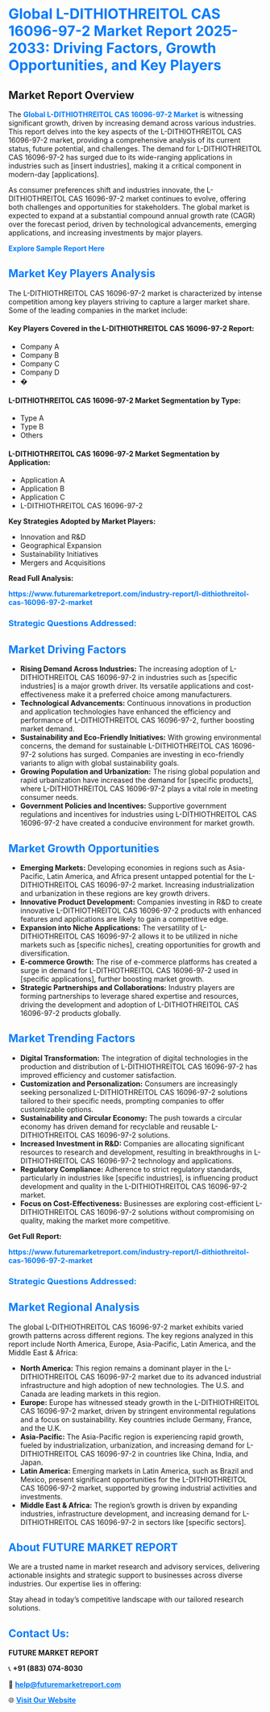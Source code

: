 <h1 style="color: #007BFF;">Global L-DITHIOTHREITOL CAS 16096-97-2 Market Report 2025-2033: Driving Factors, Growth Opportunities, and Key Players</h1>

<section id="overview">
<h2>Market Report Overview</h2>
<p>The <a href="https://www.futuremarketreport.com/industry-report/l-dithiothreitol-cas-16096-97-2-market" style="color: #007BFF; text-decoration: none;"><strong>Global L-DITHIOTHREITOL CAS 16096-97-2 Market</strong></a> is witnessing significant growth, driven by increasing demand across various industries. This report delves into the key aspects of the L-DITHIOTHREITOL CAS 16096-97-2 market, providing a comprehensive analysis of its current status, future potential, and challenges. The demand for L-DITHIOTHREITOL CAS 16096-97-2 has surged due to its wide-ranging applications in industries such as [insert industries], making it a critical component in modern-day [applications].</p>
<p>As consumer preferences shift and industries innovate, the L-DITHIOTHREITOL CAS 16096-97-2 market continues to evolve, offering both challenges and opportunities for stakeholders. The global market is expected to expand at a substantial compound annual growth rate (CAGR) over the forecast period, driven by technological advancements, emerging applications, and increasing investments by major players.</p>
</section>

<section id="overview">
<p><a href="https://www.futuremarketreport.com/request-sample/reportId=113405" style="color: #007BFF; text-decoration: none;"><strong>Explore Sample Report Here</strong></a></p>
</section>

<section id="key-players">
<h2 style="color: #007BFF;">Market Key Players Analysis</h2>
<p>The L-DITHIOTHREITOL CAS 16096-97-2 market is characterized by intense competition among key players striving to capture a larger market share. Some of the leading companies in the market include:</p>
<h4>Key Players Covered in the L-DITHIOTHREITOL CAS 16096-97-2 Report:</h4>
<ul><li>Company A</li><li>Company B</li><li>Company C</li><li>Company D</li><li>�</li></ul>
<h4>L-DITHIOTHREITOL CAS 16096-97-2 Market Segmentation by Type:</h4>
<ul><li>Type A</li><li>Type B</li><li>Others</li></ul>

<h4>L-DITHIOTHREITOL CAS 16096-97-2 Market Segmentation by Application:</h4>
<ul><li>Application A</li><li>Application B</li><li>Application C</li><li>L-DITHIOTHREITOL CAS 16096-97-2</li></ul>
<p><strong>Key Strategies Adopted by Market Players:</strong></p>
<ul>
<li>Innovation and R&D</li>
<li>Geographical Expansion</li>
<li>Sustainability Initiatives</li>
<li>Mergers and Acquisitions</li>
</ul>
</section>

<section>
<p><strong>Read Full Analysis: </strong></p><a href="https://www.futuremarketreport.com/industry-report/l-dithiothreitol-cas-16096-97-2-market" style="color: #007BFF; text-decoration: none;"><strong>https://www.futuremarketreport.com/industry-report/l-dithiothreitol-cas-16096-97-2-market</strong></a>
<h3 style="color: #007BFF;">Strategic Questions Addressed:</h3>
</section>

<section id="driving-factors">
<h2 style="color: #007BFF;">Market Driving Factors</h2>
<ul>
<li><strong>Rising Demand Across Industries:</strong> The increasing adoption of L-DITHIOTHREITOL CAS 16096-97-2 in industries such as [specific industries] is a major growth driver. Its versatile applications and cost-effectiveness make it a preferred choice among manufacturers.</li>
<li><strong>Technological Advancements:</strong> Continuous innovations in production and application technologies have enhanced the efficiency and performance of L-DITHIOTHREITOL CAS 16096-97-2, further boosting market demand.</li>
<li><strong>Sustainability and Eco-Friendly Initiatives:</strong> With growing environmental concerns, the demand for sustainable L-DITHIOTHREITOL CAS 16096-97-2 solutions has surged. Companies are investing in eco-friendly variants to align with global sustainability goals.</li>
<li><strong>Growing Population and Urbanization:</strong> The rising global population and rapid urbanization have increased the demand for [specific products], where L-DITHIOTHREITOL CAS 16096-97-2 plays a vital role in meeting consumer needs.</li>
<li><strong>Government Policies and Incentives:</strong> Supportive government regulations and incentives for industries using L-DITHIOTHREITOL CAS 16096-97-2 have created a conducive environment for market growth.</li>
</ul>
</section>

<section id="growth-opportunities">
<h2 style="color: #007BFF;">Market Growth Opportunities</h2>
<ul>
<li><strong>Emerging Markets:</strong> Developing economies in regions such as Asia-Pacific, Latin America, and Africa present untapped potential for the L-DITHIOTHREITOL CAS 16096-97-2 market. Increasing industrialization and urbanization in these regions are key growth drivers.</li>
<li><strong>Innovative Product Development:</strong> Companies investing in R&D to create innovative L-DITHIOTHREITOL CAS 16096-97-2 products with enhanced features and applications are likely to gain a competitive edge.</li>
<li><strong>Expansion into Niche Applications:</strong> The versatility of L-DITHIOTHREITOL CAS 16096-97-2 allows it to be utilized in niche markets such as [specific niches], creating opportunities for growth and diversification.</li>
<li><strong>E-commerce Growth:</strong> The rise of e-commerce platforms has created a surge in demand for L-DITHIOTHREITOL CAS 16096-97-2 used in [specific applications], further boosting market growth.</li>
<li><strong>Strategic Partnerships and Collaborations:</strong> Industry players are forming partnerships to leverage shared expertise and resources, driving the development and adoption of L-DITHIOTHREITOL CAS 16096-97-2 products globally.</li>
</ul>
</section>

<section id="trending-factors">
<h2 style="color: #007BFF;">Market Trending Factors</h2>
<ul>
<li><strong>Digital Transformation:</strong> The integration of digital technologies in the production and distribution of L-DITHIOTHREITOL CAS 16096-97-2 has improved efficiency and customer satisfaction.</li>
<li><strong>Customization and Personalization:</strong> Consumers are increasingly seeking personalized L-DITHIOTHREITOL CAS 16096-97-2 solutions tailored to their specific needs, prompting companies to offer customizable options.</li>
<li><strong>Sustainability and Circular Economy:</strong> The push towards a circular economy has driven demand for recyclable and reusable L-DITHIOTHREITOL CAS 16096-97-2 solutions.</li>
<li><strong>Increased Investment in R&D:</strong> Companies are allocating significant resources to research and development, resulting in breakthroughs in L-DITHIOTHREITOL CAS 16096-97-2 technology and applications.</li>
<li><strong>Regulatory Compliance:</strong> Adherence to strict regulatory standards, particularly in industries like [specific industries], is influencing product development and quality in the L-DITHIOTHREITOL CAS 16096-97-2 market.</li>
<li><strong>Focus on Cost-Effectiveness:</strong> Businesses are exploring cost-efficient L-DITHIOTHREITOL CAS 16096-97-2 solutions without compromising on quality, making the market more competitive.</li>
</ul>
</section>

<section>
<p><strong>Get Full Report: </strong></p><a href="https://www.futuremarketreport.com/industry-report/l-dithiothreitol-cas-16096-97-2-market" style="color: #007BFF; text-decoration: none;"><strong>https://www.futuremarketreport.com/industry-report/l-dithiothreitol-cas-16096-97-2-market</strong></a>
<h3 style="color: #007BFF;">Strategic Questions Addressed:</h3>
</section>


<section id="regional-analysis">
<h2 style="color: #007BFF;">Market Regional Analysis</h2>
<p>The global L-DITHIOTHREITOL CAS 16096-97-2 market exhibits varied growth patterns across different regions. The key regions analyzed in this report include North America, Europe, Asia-Pacific, Latin America, and the Middle East & Africa:</p>
<ul>
<li><strong>North America:</strong> This region remains a dominant player in the L-DITHIOTHREITOL CAS 16096-97-2 market due to its advanced industrial infrastructure and high adoption of new technologies. The U.S. and Canada are leading markets in this region.</li>
<li><strong>Europe:</strong> Europe has witnessed steady growth in the L-DITHIOTHREITOL CAS 16096-97-2 market, driven by stringent environmental regulations and a focus on sustainability. Key countries include Germany, France, and the U.K.</li>
<li><strong>Asia-Pacific:</strong> The Asia-Pacific region is experiencing rapid growth, fueled by industrialization, urbanization, and increasing demand for L-DITHIOTHREITOL CAS 16096-97-2 in countries like China, India, and Japan.</li>
<li><strong>Latin America:</strong> Emerging markets in Latin America, such as Brazil and Mexico, present significant opportunities for the L-DITHIOTHREITOL CAS 16096-97-2 market, supported by growing industrial activities and investments.</li>
<li><strong>Middle East & Africa:</strong> The region’s growth is driven by expanding industries, infrastructure development, and increasing demand for L-DITHIOTHREITOL CAS 16096-97-2 in sectors like [specific sectors].</li>
</ul>
</section>

<footer>
<h2 style="color: #007BFF;">About FUTURE MARKET REPORT</h2>
<p>We are a trusted name in market research and advisory services, delivering actionable insights and strategic support to businesses across diverse industries. Our expertise lies in offering:</p>

<p>Stay ahead in today’s competitive landscape with our tailored research solutions.</p>

<h2 style="color: #007BFF;">Contact Us:</h2>
<p><strong>FUTURE MARKET REPORT</strong></p>
<p>📞 <strong>+91 (883) 074-8030</strong></p>
<p>📧 <strong><a href="mailto:help@futuremarketreport.com" style="color: #007BFF;">help@futuremarketreport.com</a></strong></p>
<p>🌐 <strong><a href="https://www.futuremarketreport.com/" style="color: #007BFF;">Visit Our Website</a></strong></p>
</footer>